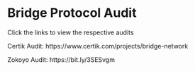 # Bridge Protocol Audit
<p> Click the links to view the respective audits</P
<p>Certik Audit: https://www.certik.com/projects/bridge-network</p>
<p>Zokoyo Audit: https://bit.ly/3SESvgm</p>
